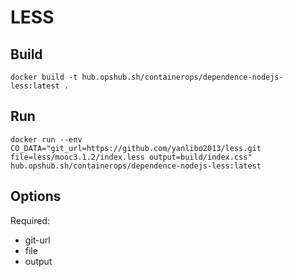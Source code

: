 # LESS

## Build

```shell
docker build -t hub.opshub.sh/containerops/dependence-nodejs-less:latest .
```

## Run

```shell
docker run --env CO_DATA="git_url=https://github.com/yanlibo2013/less.git file=less/mooc3.1.2/index.less output=build/index.css" hub.opshub.sh/containerops/dependence-nodejs-less:latest
```

## Options

Required:

- git-url
- file
- output
